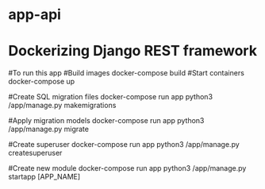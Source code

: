 # app-api
# Dockerizing Django REST framework

#To run this app
#Build images
docker-compose build 
#Start containers
docker-compose up

#Create SQL migration files
docker-compose run app python3 /app/manage.py makemigrations

#Apply migration models
docker-compose run app python3 /app/manage.py migrate

#Create superuser
docker-compose run app python3 /app/manage.py createsuperuser

#Create new module
docker-compose run app python3 /app/manage.py startapp [APP_NAME]
